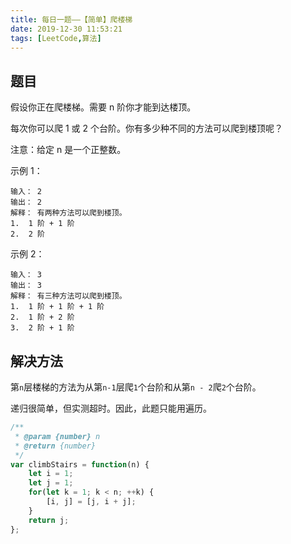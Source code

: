 ```yaml
---
title: 每日一题——【简单】爬楼梯
date: 2019-12-30 11:53:21
tags: [LeetCode,算法]
---
```


## 题目
假设你正在爬楼梯。需要 n 阶你才能到达楼顶。

每次你可以爬 1 或 2 个台阶。你有多少种不同的方法可以爬到楼顶呢？

注意：给定 n 是一个正整数。

示例 1：
```
输入： 2
输出： 2
解释： 有两种方法可以爬到楼顶。
1.  1 阶 + 1 阶
2.  2 阶
```
示例 2：
```
输入： 3
输出： 3
解释： 有三种方法可以爬到楼顶。
1.  1 阶 + 1 阶 + 1 阶
2.  1 阶 + 2 阶
3.  2 阶 + 1 阶
```

## 解决方法

第`n`层楼梯的方法为从第`n-1`层爬`1`个台阶和从第`n - 2`爬`2`个台阶。

递归很简单，但实测超时。因此，此题只能用遍历。

```js
/**
 * @param {number} n
 * @return {number}
 */
var climbStairs = function(n) {
    let i = 1;
    let j = 1;
    for(let k = 1; k < n; ++k) {
        [i, j] = [j, i + j];
    }
    return j;
};
```